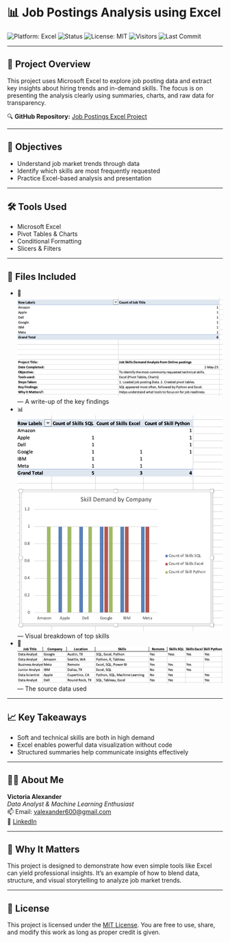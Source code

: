 # 📊 Job Postings Analysis using Excel

![Platform: Excel](https://img.shields.io/badge/Platform-Microsoft%20Excel-blue)
![Status](https://img.shields.io/badge/Status-Complete-brightgreen)
![License: MIT](https://img.shields.io/badge/License-MIT-yellow.svg)
![Visitors](https://visitor-badge.laobi.icu/badge?page_id=Valexander600.job-postings-excel)
![Last Commit](https://img.shields.io/github/last-commit/Valexander600/job-postings-excel)

---

## 📘 Project Overview
This project uses Microsoft Excel to explore job posting data and extract key insights about hiring trends and in-demand skills. The focus is on presenting the analysis clearly using summaries, charts, and raw data for transparency.

🔍 **GitHub Repository:** [Job Postings Excel Project](https://github.com/Valexander600/job-postings-excel)

---

## 🎯 Objectives
- Understand job market trends through data
- Identify which skills are most frequently requested
- Practice Excel-based analysis and presentation

---

## 🛠️ Tools Used
- Microsoft Excel
- Pivot Tables & Charts
- Conditional Formatting
- Slicers & Filters

---

## 📎 Files Included
- 📄 ![Project Summary](ProjectSummary.png) — A write-up of the key findings
- 📊 ![Skills Chart](SkillChart.png) — Visual breakdown of top skills
- 📁 ![Raw Dataset](RawData.png) — The source data used
---

## 📈 Key Takeaways
- Soft and technical skills are both in high demand
- Excel enables powerful data visualization without code
- Structured summaries help communicate insights effectively

---


## 👩‍💻 About Me
**Victoria Alexander**  
_Data Analyst & Machine Learning Enthusiast_  
📫 Email: valexander600@gmail.com  
💼 [LinkedIn](https://www.linkedin.com/in/victoria-ml-analyst/)

---

## 🌱 Why It Matters
This project is designed to demonstrate how even simple tools like Excel can yield professional insights. It’s an example of how to blend data, structure, and visual storytelling to analyze job market trends.

---

## 📝 License
This project is licensed under the [MIT License](LICENSE). You are free to use, share, and modify this work as long as proper credit is given.

